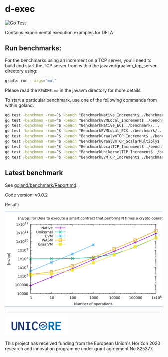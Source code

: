 # d-exec
[![Go Test](https://github.com/dedis/d-exec/actions/workflows/go_test.yml/badge.svg)](https://github.com/dedis/d-exec/actions/workflows/go_test.yml)

Contains experimental execution examples for DELA

## Run benchmarks:
For the benchmarks using an increment on a TCP server, you'll need to build and 
start the TCP server from within the javavm/graalvm_tcp_server directory using:
```bash
gradle run --args="mul"
```

Please read the `README.md` in the javavm directory for more details.

To start a particular benchmark, use one of the following commands from within goland:
```bash
go test -benchmem -run=^$ -bench ^BenchmarkNative_Increment$ ./benchmark/...
go test -benchmem -run=^$ -bench ^BenchmarkEVMLocal_Increment$ ./benchmark/...
go test -benchmem -run=^$ -bench ^BenchmarkNative_EC$ ./benchmark/...
go test -benchmem -run=^$ -bench ^BenchmarkEVMLocal_EC$ ./benchmark/...
go test -benchmem -run=^$ -bench ^BenchmarkGraalvmTCP_Increment$ ./benchmark/...
go test -benchmem -run=^$ -bench ^BenchmarkGraalvmTCP_ScalarMultiply$ ./benchmark/...
go test -benchmem -run=^$ -bench ^BenchmarkLocalTCP_Increment$ ./benchmark/...
go test -benchmem -run=^$ -bench ^BenchmarkUnikernelTCP_Increment$ ./benchmark/...
go test -benchmem -run=^$ -bench ^BenchmarkEVMTCP_Increment$ ./benchmark/...
```

## Latest benchmark

See [goland/benchmark/Report.md](goland/benchmark/Report.md).

Code version: v0.0.2

Result:

![result](docs/images/bench-v0.0.2.png)

---

<img width="200px" src="docs/images/unicore_logo.png"/>

This project has received funding from the European Union's Horizon 2020 
research and innovation programme under grant agreement No 825377.